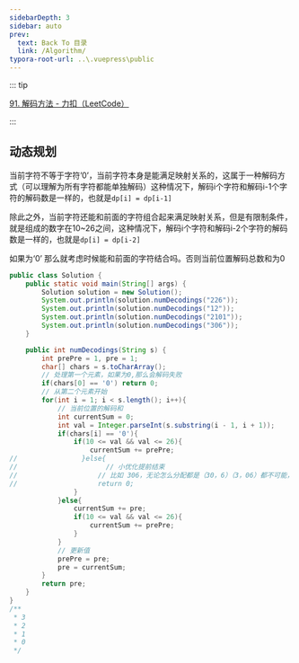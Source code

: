 ```yaml
---
sidebarDepth: 3
sidebar: auto
prev:
  text: Back To 目录
  link: /Algorithm/
typora-root-url: ..\.vuepress\public
---
```


::: tip

[91. 解码方法 - 力扣（LeetCode）](https://leetcode.cn/problems/decode-ways/description/)

:::



## 动态规划

当前字符不等于字符’0’，当前字符本身是能满足映射关系的，这属于一种解码方式（可以理解为所有字符都能单独解码）这种情况下，解码i个字符和解码i-1个字符的解码数是一样的，也就是`dp[i] = dp[i-1]`

除此之外，当前字符还能和前面的字符组合起来满足映射关系，但是有限制条件，就是组成的数字在10~26之间，这种情况下，解码i个字符和解码i-2个字符的解码数是一样的，也就是`dp[i] = dp[i-2]`

如果为‘0’ 那么就考虑时候能和前面的字符结合吗。否则当前位置解码总数和为0

```java
public class Solution {
    public static void main(String[] args) {
        Solution solution = new Solution();
        System.out.println(solution.numDecodings("226"));
        System.out.println(solution.numDecodings("12"));
        System.out.println(solution.numDecodings("2101"));
        System.out.println(solution.numDecodings("306"));
    }

    public int numDecodings(String s) {
        int prePre = 1, pre = 1;
        char[] chars = s.toCharArray();
        // 处理第一个元素，如果为0,那么会解码失败
        if(chars[0] == '0') return 0;
        // 从第二个元素开始
        for(int i = 1; i < s.length(); i++){
            // 当前位置的解码和
            int currentSum = 0;
            int val = Integer.parseInt(s.substring(i - 1, i + 1));
            if(chars[i] == '0'){
                if(10 <= val && val <= 26){
                    currentSum += prePre;
//                }else{
//                      // 小优化提前结束
//                    // 比如 306，无论怎么分配都是（30，6）（3，06）都不可能，后面也就不用考虑了
//                    return 0;
                }
            }else{
                currentSum += pre;
                if(10 <= val && val <= 26){
                    currentSum += prePre;
                }
            }
            // 更新值
            prePre = pre;
            pre = currentSum;
        }
        return pre;
    }
}
/**
 * 3
 * 2
 * 1
 * 0
 */
```

